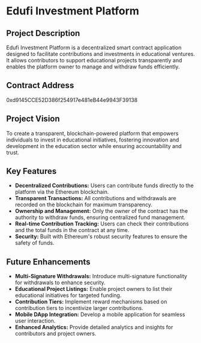 # Edufi Investment Platform

## Project Description
Edufi Investment Platform is a decentralized smart contract application designed to facilitate contributions and investments in educational ventures. It allows contributors to support educational projects transparently and enables the platform owner to manage and withdraw funds efficiently.

## Contract Address
0xd9145CCE52D386f254917e481eB44e9943F39138

## Project Vision
To create a transparent, blockchain-powered platform that empowers individuals to invest in educational initiatives, fostering innovation and development in the education sector while ensuring accountability and trust.

## Key Features
- **Decentralized Contributions:** Users can contribute funds directly to the platform via the Ethereum blockchain.
- **Transparent Transactions:** All contributions and withdrawals are recorded on the blockchain for maximum transparency.
- **Ownership and Management:** Only the owner of the contract has the authority to withdraw funds, ensuring centralized fund management.
- **Real-time Contribution Tracking:** Users can check their contributions and the total funds in the contract at any time.
- **Security:** Built with Ethereum's robust security features to ensure the safety of funds.

## Future Enhancements
- **Multi-Signature Withdrawals:** Introduce multi-signature functionality for withdrawals to enhance security.
- **Educational Project Listings:** Enable project owners to list their educational initiatives for targeted funding.
- **Contribution Tiers:** Implement reward mechanisms based on contribution tiers to incentivize larger contributions.
- **Mobile DApp Integration:** Develop a mobile application for seamless user interaction.
- **Enhanced Analytics:** Provide detailed analytics and insights for contributors and project owners.
